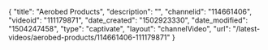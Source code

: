 {
    "title": "Aerobed Products",
    "description": "",
    "channelid": "114661406",
    "videoid": "111179871",
    "date_created": "1502923330",
    "date_modified": "1504247458",
    "type": "captivate",
    "layout": "channelVideo",
    "url": "\/latest-videos\/aerobed-products\/114661406-111179871"
}